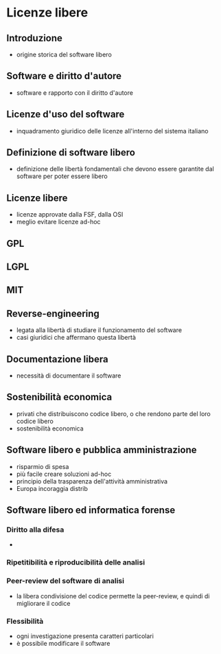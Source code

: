 # Licenze libere

## Introduzione

- origine storica del software libero

## Software e diritto d'autore

- software e rapporto con il diritto d'autore

## Licenze d'uso del software

- inquadramento giuridico delle licenze all'interno del sistema italiano

## Definizione di software libero

- definizione delle libertà fondamentali che devono essere garantite dal software per poter essere libero

## Licenze libere

- licenze approvate dalla FSF, dalla OSI
- meglio evitare licenze ad-hoc

## GPL

## LGPL

## MIT

## Reverse-engineering

- legata alla libertà di studiare il funzionamento del software
- casi giuridici che affermano questa libertà

## Documentazione libera

- necessità di documentare il software

## Sostenibilità economica

- privati che distribuiscono codice libero, o che rendono parte del loro codice libero
- sostenibilità economica

## Software libero e pubblica amministrazione

- risparmio di spesa
- più facile creare soluzioni ad-hoc
- principio della trasparenza dell'attività amministrativa
- Europa incoraggia distrib

## Software libero ed informatica forense

### Diritto alla difesa

- 

### Ripetitibilità e riproducibilità delle analisi

### Peer-review del software di analisi

- la libera condivisione del codice permette la peer-review, e quindi di migliorare il codice

### Flessibilità

- ogni investigazione presenta caratteri particolari
- è possibile modificare il software
